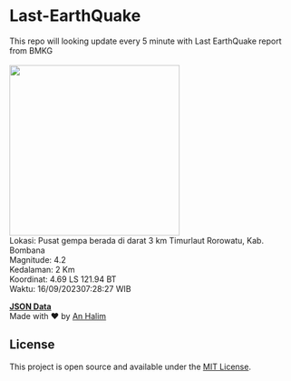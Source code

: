# Last-EarthQuake
This repo will looking update every 5 minute with Last EarthQuake report from BMKG
<br>
<br>
<img src="https://static.bmkg.go.id/20230916072827.mmi.jpg" width="300"/>
<br>
Lokasi: Pusat gempa berada di darat 3 km Timurlaut Rorowatu, Kab. Bombana <br>
Magnitude: 4.2 <br>
Kedalaman: 2 Km <br>
Koordinat: 4.69 LS 121.94 BT <br>
Waktu: 16/09/202307:28:27 WIB <br>

<a href="./data/data.json">**JSON Data**</a>
<br>
Made with ❤️ by <a href="https://github.com/an-halim">An Halim</a>
## License

This project is open source and available under the [MIT License](LICENSE).

